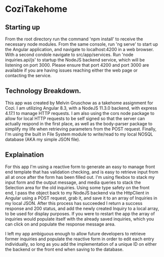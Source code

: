 # CoziTakehome

## Starting up
From the root directory run the command 'npm install' to receive the necessary node modules.  From the same console, run 'ng serve' to start up the Angular application, and navigate to localhost:4200 in a web browser.  With a second condole navigate to src/app/services.  Run 'node inquiries.api/js' to startup the NodeJS backend service, which will be listening on port 3000.  Please ensure that port 4200 and port 3000 are available if you are having issues reaching either the web page or contacting the service.  

## Technology Breakdown. 
This app was created by Melvin Gruschow as a takehome assignment for Cozi.  I am utilizing Angular 8.3, with a NodeJS 11.3.0 backend, with express 4.17.1 to manage HTTP requests.  I am also using the cors node package to allow for local HTTP requests to be self signed so that the server can actually respond in the first place, as well as the body-parser package to simplify my life when retrieving parameters from the POST request.  Finally, I'm using the built in File System module to write/read to my local NOSQL database (AKA my simple JSON file).

## Explaination
For this app I'm using a reactive form to generate an easy to manage front end template that has validation checking, and is easy to retrieve input from all at once after the form has been filled out.  I'm using flexbox to stack my input form and the output message, and media queries to stack the Selection area for the old inquiries.  Using some type safety on the front end, I pass the object back to my NodeJS backend via the HttpClient in Angular using a POST request, grab it, and save it to an array of Inquiries in my local JSON.  After this process has succeeded I return a success response and 200 status, and add the newly created Inquiry to a local array, to be used for display purposes.  If you were to restart the app the array of inquiries would populate itself with the already saved inquiries, which you can click on and populate the response message area. 

I left my app ambiguous enough to allow future developers to retrieve former inquiries and populate the reactive form in order to edit each entry individually, so long as you add the implementation of a unique ID on either the backend or the front end when saving to the database.  

